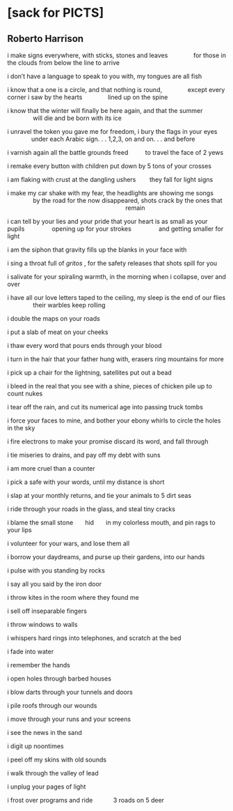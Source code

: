 # [sack for PICTS]
## Roberto Harrison
i make signs everywhere, with sticks, stones and leaves
              for those in the clouds from below the line to arrive

i don’t have a language to speak to you with, my tongues are all fish

i know that a one is a circle, and that nothing is round,
              except every corner i saw by the hearts
              lined up on the spine

i know that the winter will finally be here again, and that the summer
               will die and be born with its ice

i unravel the token you gave me for freedom, i bury the flags in your eyes
              under each Arabic sign. . . 1,2,3, on and on. . . and before

i varnish again all the battle grounds freed          to travel the face of 2
yews

i remake every button with children put down by 5 tons of your crosses

i am flaking with crust at the dangling ushers        they fall for light
signs

i make my car shake with my fear, the headlights are showing me songs
               by the road for the now disappeared, shots crack by the ones
that
                                                                     remain

i can tell by your lies and your pride that your heart is as small as your
pupils
               opening up for your strokes
               and getting smaller for light

i am the siphon that gravity fills up the blanks in your face with

i sing a throat full of _gritos_ , for the safety releases that shots spill
for you

i salivate for your spiraling warmth, in the morning when i collapse, over and
over

i have all our love letters taped to the ceiling, my sleep is the end of our
flies
               their warbles keep rolling

i double the maps on your roads

i put a slab of meat on your cheeks

i thaw every word that pours ends through your blood

i turn in the hair that your father hung with, erasers ring mountains for more

i pick up a chair for the lightning, satellites put out a bead

i bleed in the real that you see with a shine, pieces of chicken pile up to
count nukes

i tear off the rain, and cut its numerical age into passing truck tombs

i force your faces to mine, and bother your ebony whirls to circle the holes
in the sky

i fire electrons to make your promise discard its word, and fall through

i tie miseries to drains, and pay off my debt with suns

i am more cruel than a counter

i pick a safe with your words, until my distance is short

i slap at your monthly returns, and tie your animals to 5 dirt seas

i ride through your roads in the glass, and steal tiny cracks

i blame the small stone       hid       in my colorless mouth, and pin rags to
your lips

i volunteer for your wars, and lose them all

i borrow your daydreams, and purse up their gardens, into our hands

i pulse with you standing by rocks

i say all you said by the iron door

i throw kites in the room where they found me

i sell off inseparable fingers

i throw windows to walls

i whispers hard rings into telephones, and scratch at the bed

i fade into water

i remember the hands

i open holes through barbed houses

i blow darts through your tunnels and doors

i pile roofs through our wounds

i move through your runs and your screens

i see the news in the sand

i digit up noontimes

i peel off my skins with old sounds

i walk through the valley of lead

i unplug your pages of light

i frost over programs and ride            3 roads on 5 deer